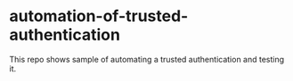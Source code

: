 # automation-of-trusted-authentication
This repo shows sample of automating a trusted  authentication and testing it.
